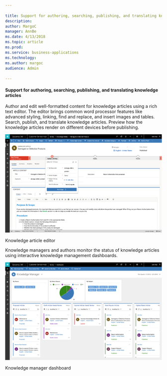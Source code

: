 ```yaml
---

title: Support for authoring, searching, publishing, and translating knowledge articles
description: 
author: MargoC
manager: AnnBe
ms.date: 4/13/2018
ms.topic: article
ms.prod: 
ms.service: business-applications
ms.technology: 
ms.author: margoc
audience: Admin

---
```

#### Support for authoring, searching, publishing, and translating knowledge articles 

Author and edit well-formatted content for knowledge articles using a rich text
editor. The editor brings common word processor features like advanced styling,
linking, find and replace, and insert images and tables. Search, publish, and
translate knowledge articles. Preview how the knowledge articles render on
different devices before publishing.

![A screenshot of the knowledge article editor](media/knowledge-articles-1.png "A screenshot of the knowledge article editor")
<!-- picture -->


Knowledge article editor

Knowledge managers and authors monitor the status of knowledge articles using
interactive knowledge management dashboards.

![A screenshot of the knowledge manager dashboard](media/knowledge-articles-2.png "A screenshot of the knowledge manager dashboard")
<!-- picture -->


Knowledge manager dashboard
